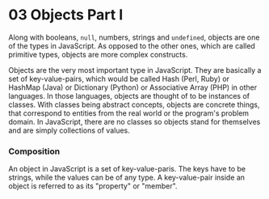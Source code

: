 # 03 Objects Part I

Along with booleans, `null`, numbers, strings and `undefined`, objects are one of the types in JavaScript. As opposed to the other ones, which are called primitive types, objects are more complex constructs.

Objects are the very most important type in JavaScript. They are basically a set of key-value-pairs, which would be called Hash (Perl, Ruby) or HashMap (Java) or Dictionary (Python) or Associative Array (PHP) in other languages. In those languages, objects are thought of to be instances of classes. With classes being abstract concepts, objects are concrete things, that correspond to entities from the real world or the program's problem domain. In JavaScript, there are no classes so objects stand for themselves and are simply collections of values.

### Composition
An object in JavaScript is a set of key-value-paris. The keys have to be strings, while the values can be of any type. A key-value-pair inside an object is referred to as its "property" or "member".